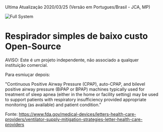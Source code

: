 Ultima Atualização 2020/03/25 (Versão em Portugues/Brasil - JCA, MP)

![Full System](https://github.com/jcl5m1/ventilator/blob/master/images/full%20system.jpg?raw=true)

# Respirador simples de baixo custo Open-Source

AVISO: Este é um projeto independente, não associado a qualquer instituição comercial.

Para esmiuçar depois:

"Continuous Positive Airway Pressure (CPAP), auto-CPAP, and bilevel positive airway pressure (BiPAP or BPAP) machines typically used for treatment of sleep apnea (either in the home or facility setting) may be used to support patients with respiratory insufficiency provided appropriate monitoring (as available) and patient condition."

Fonte: https://www.fda.gov/medical-devices/letters-health-care-providers/ventilator-supply-mitigation-strategies-letter-health-care-providers

